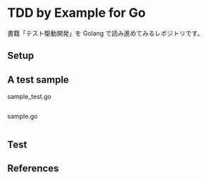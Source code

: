 # TDD by Example for Go

書籍「テスト駆動開発」を Golang で読み進めてみるレポジトリです。

## Setup


## A test sample

sample_test.go

```
```

sample.go

```
```

## Test


## References
